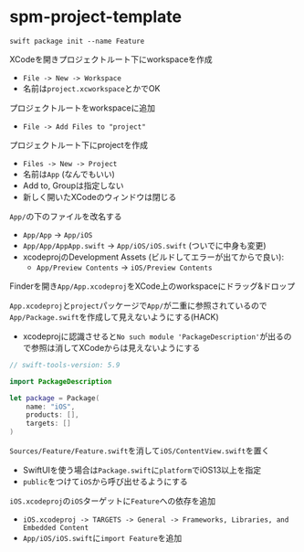 # spm-project-template

`swift package init --name Feature`

XCodeを開きプロジェクトルート下にworkspaceを作成
- `File -> New -> Workspace`
- 名前は`project.xcworkspace`とかでOK

プロジェクトルートをworkspaceに追加
- `File -> Add Files to "project"`

プロジェクトルート下にprojectを作成
- `Files -> New -> Project`
- 名前は`App` (なんでもいい)
- Add to, Groupは指定しない
- 新しく開いたXCodeのウィンドウは閉じる

`App/`の下のファイルを改名する
- `App/App` → `App/iOS`
- `App/App/AppApp.swift` → `App/iOS/iOS.swift` (ついでに中身も変更)
- xcodeprojのDevelopment Assets (ビルドしてエラーが出てからで良い):
	- `App/Preview Contents` → `iOS/Preview Contents`

Finderを開き`App/App.xcodeproj`をXCode上のworkspaceにドラッグ&ドロップ

`App.xcodeproj`と`project`パッケージで`App/`が二重に参照されているので`App/Package.swift`を作成して見えないようにする(HACK)
- xcodeprojに認識させると`No such module 'PackageDescription'`が出るので参照は消してXCodeからは見えないようにする

```swift
// swift-tools-version: 5.9

import PackageDescription

let package = Package(
    name: "iOS",
    products: [],
    targets: []
)
```

`Sources/Feature/Feature.swift`を消して`iOS/ContentView.swift`を置く
- SwiftUIを使う場合は`Package.swift`に`platform`でiOS13以上を指定
- `public`をつけて`iOS`から呼び出せるようにする

`iOS.xcodeproj`の`iOS`ターゲットに`Feature`への依存を追加
- `iOS.xcodeproj -> TARGETS -> General -> Frameworks, Libraries, and Embedded Content`
- `App/iOS/iOS.swift`に`import Feature`を追加

